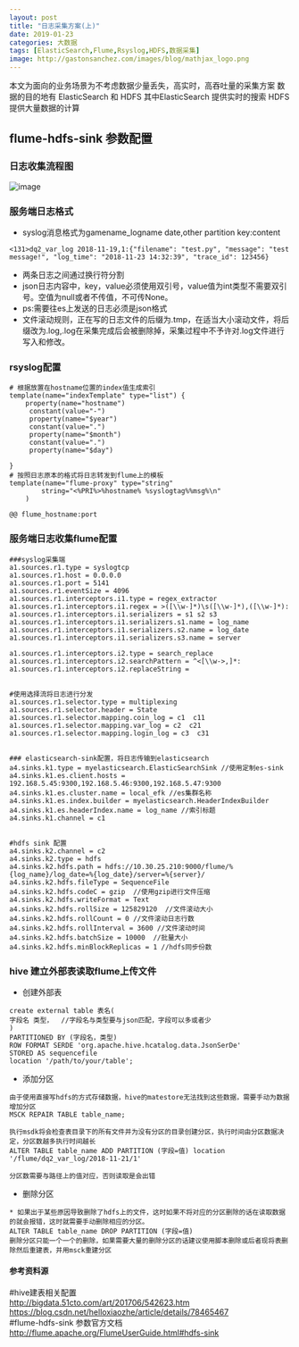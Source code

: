 ```yaml
---
layout: post
title: "日志采集方案(上)"
date: 2019-01-23
categories: 大数据
tags: [ElasticSearch,Flume,Rsyslog,HDFS,数据采集]
image: http://gastonsanchez.com/images/blog/mathjax_logo.png
---
```


本文为面向的业务场景为不考虑数据少量丢失，高实时，高吞吐量的采集方案
数据的目的地有 ElasticSearch 和 HDFS 其中ElasticSearch 提供实时的搜索
HDFS提供大量数据的计算 

<!-- more -->

## flume-hdfs-sink 参数配置
### 日志收集流程图
![image](http://assets.processon.com/chart_image/5bf2205ce4b0e9468c2905e0.png?_=1542960393748)
### 服务端日志格式
* syslog消息格式为<pri>gamename_logname date,other partition key:content 
```
<131>dq2_var_log 2018-11-19,1:{"filename": "test.py", "message": "test message!", "log_time": "2018-11-23 14:32:39", "trace_id": 123456}
```
* 两条日志之间通过换行符分割  
* json日志内容中，key，value必须使用双引号，value值为int类型不需要双引号。空值为null或者不传值，不可传None。
* ps:需要往es上发送的日志必须是json格式 
* 文件滚动规则，正在写的日志文件的后缀为.tmp，在适当大小滚动文件，将后缀改为.log,.log在采集完成后会被删除掉，采集过程中不予许对.log文件进行写入和修改。


### rsyslog配置
```
# 根据放置在hostname位置的index值生成索引
template(name="indexTemplate" type="list") {
    property(name="hostname")
     constant(value="-")
     property(name="$year")
     constant(value=".")
     property(name="$month")
     constant(value=".")
     property(name="$day")

}
# 按照日志原本的格式将日志转发到flume上的模板
template(name="flume-proxy" type="string" 
        string="<%PRI%>%hostname% %syslogtag%%msg%\n"
    )

@@ flume_hostname:port
```


### 服务端日志收集flume配置
```
###syslog采集端
a1.sources.r1.type = syslogtcp
a1.sources.r1.host = 0.0.0.0
a1.sources.r1.port = 5141
a1.sources.r1.eventSize = 4096
a1.sources.r1.interceptors.i1.type = regex_extractor
a1.sources.r1.interceptors.i1.regex = >([\\w-]*)\s([\\w-]*),([\\w-]*):
a1.sources.r1.interceptors.i1.serializers = s1 s2 s3
a1.sources.r1.interceptors.i1.serializers.s1.name = log_name
a1.sources.r1.interceptors.i1.serializers.s2.name = log_date
a1.sources.r1.interceptors.i1.serializers.s3.name = server

a1.sources.r1.interceptors.i2.type = search_replace
a1.sources.r1.interceptors.i2.searchPattern = ^<[\\w->,]*:
a1.sources.r1.interceptors.i2.replaceString = 


#使用选择流将日志进行分发
a1.sources.r1.selector.type = multiplexing  
a1.sources.r1.selector.header = State  
a1.sources.r1.selector.mapping.coin_log = c1  c11
a1.sources.r1.selector.mapping.var_log = c2  c21
a1.sources.r1.selector.mapping.login_log = c3  c31


### elasticsearch-sink配置，将日志传输到elasticsearch
a4.sinks.k1.type = myelasticsearch.ElasticSearchSink //使用定制es-sink
a4.sinks.k1.es.client.hosts = 192.168.5.45:9300,192.168.5.46:9300,192.168.5.47:9300
a4.sinks.k1.es.cluster.name = local_efk //es集群名称
a4.sinks.k1.es.index.builder = myelasticsearch.HeaderIndexBuilder
a4.sinks.k1.es.headerIndex.name = log_name //索引标题
a4.sinks.k1.channel = c1 


#hdfs sink 配置  
a4.sinks.k2.channel = c2
a4.sinks.k2.type = hdfs
a4.sinks.k2.hdfs.path = hdfs://10.30.25.210:9000/flume/%{log_name}/log_date=%{log_date}/server=%{server}/
a4.sinks.k2.hdfs.fileType = SequenceFile
a4.sinks.k2.hdfs.codeC = gzip  //使用gzip进行文件压缩
a4.sinks.k2.hdfs.writeFormat = Text 
a4.sinks.k2.hdfs.rollSize = 125829120  //文件滚动大小
a4.sinks.k2.hdfs.rollCount = 0 //文件滚动日志行数
a4.sinks.k2.hdfs.rollInterval = 3600 //文件滚动时间
a4.sinks.k2.hdfs.batchSize = 10000  //批量大小
a4.sinks.k2.hdfs.minBlockReplicas = 1 //hdfs同步份数
```


### hive 建立外部表读取flume上传文件
* 创建外部表
```
create external table 表名(   
字段名 类型，  //字段名与类型要与json匹配，字段可以多或者少
)  
PARTITIONED BY (字段名，类型)
ROW FORMAT SERDE 'org.apache.hive.hcatalog.data.JsonSerDe'  
STORED AS sequencefile  
location '/path/to/your/table'; 
```

* 添加分区

```
由于使用直接写hdfs的方式存储数据，hive的matestore无法找到这些数据，需要手动为数据增加分区
MSCK REPAIR TABLE table_name;

执行msdk将会检查表目录下的所有文件并为没有分区的目录创建分区，执行时间由分区数据决定，分区数越多执行时间越长
ALTER TABLE table_name ADD PARTITION (字段=值) location '/flume/dq2_var_log/2018-11-21/1'

分区数需要与路径上的值对应，否则读取是会出错
```

* 删除分区

```
* 如果出于某些原因导致删除了hdfs上的文件，这时如果不将对应的分区删除的话在读取数据的就会报错，这时就需要手动删除相应的分区。
ALTER TABLE table_name DROP PARTITION (字段=值)
删除分区只能一个一个的删除，如果需要大量的删除分区的话建议使用脚本删除或后者现将表删除然后重建表，并用msck重建分区
```

#### 参考资料源
#hive建表相关配置  
http://bigdata.51cto.com/art/201706/542623.htm  
https://blog.csdn.net/helloxiaozhe/article/details/78465467  
#flume-hdfs-sink 参数官方文档  
http://flume.apache.org/FlumeUserGuide.html#hdfs-sink  
